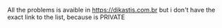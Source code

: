 All the problems is avaible in https://dikastis.com.br
but i don't have the exact link to the list, because
is PRIVATE
